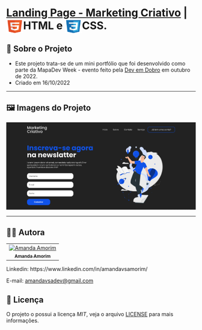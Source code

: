 # [Landing Page - Marketing Criativo](https://amandavsadev.github.io/marketingCriativo/) | <img align="center" alt="Amanda-HTML" height="35" width="45" src="https://raw.githubusercontent.com/devicons/devicon/master/icons/html5/html5-original.svg">HTML e <img align="center" alt="Amanda-CSS" height="35" width="45" src="https://raw.githubusercontent.com/devicons/devicon/master/icons/css3/css3-original.svg">CSS.

## :page_facing_up: Sobre o Projeto
- Este projeto trata-se de um mini portfólio que foi desenvolvido como parte da MapaDev Week - evento feito pela [Dev em Dobro](https://github.com/devemdobro) em outubro de 2022.
- Criado em 16/10/2022
---
## :framed_picture: Imagens do Projeto

![imagem-projeto-final](MC.png)

---
## :woman_technologist:  Autora

<table class="author">
  <tr>
    <td align="center">
      <a href="https://github.com/amandavsadev">
        <img src="https://avatars.githubusercontent.com/u/104646886?v=4" 
        width="100px;" alt="Amanda Amorim"/>
        <br/>
        <sub>
          <b>Amanda Amorim</b>
        </sub>
      </a>
    </td>
  </tr>
</table>   
   Linkedin:
   https://www.linkedin.com/in/amandavsamorim/
   
   E-mail: amandavsadev@gmail.com
   
  ## 📝 Licença
  
   O projeto o possui a licença _MIT_, veja o arquivo [LICENSE](LICENSE) para mais informações.
